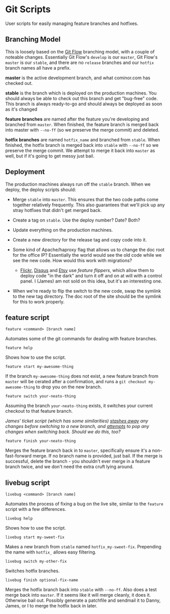 # Git Scripts

User scripts for easily managing feature branches and hotfixes.

## Branching Model

This is loosely based on the [Git Flow][gitflow] branching model, with a couple
of noteable changes. Essentially Git Flow's `develop` is our `master`, Git
Flow's `master` is our `stable`, and there are no `release` branches and our
`hotfix` branch names all have a prefix.

**master** is the active development branch, and what cominor.com has checked
out.

**stable** is the branch which is deployed on the production machines. You
should always be able to check out this branch and get "bug-free" code.  This
branch is always ready-to-go and should always be deployed as soon as it's
changed

**feature branches** are named after the feature you're developing and branched
from `master`. When finished, the feature branch is merged back into master
with `--no-ff` (so we preserve the merge commit) and deleted.

**hotfix branches** are named `hotfix_name` and branched from `stable`. When
finished, the hotfix branch is merged back into `stable` with `--no-ff` so we
preserve the merge commit. We attempt to merge it back into `master` as well,
but if it's going to get messy just bail.

## Deployment

The production machines always run off the `stable` branch. When we deploy,
the deploy scripts should:

* Merge `stable` into `master`. This ensures that the two code paths come
together relatively frequently. This also guarantees that we'll pick up any
stray hotfixes that didn't get merged back.

* Create a tag on `stable`. Use the deploy number? Date? Both?

* Update everything on the production machines.

* Create a new directory for the release tag and copy code into it.

* Some kind of Apache/haproxy flag that allows us to change the doc root for
the office IP? Essentially the world would see the old code while we see the
new code. How would this work with migrations?
  + [Flickr], [Disqus] and [Etsy] use *feature flippers*, which allow them to
    deploy code "in the dark" and turn it off and on at will with a control
    panel.  I (James) am not sold on this idea, but it's an interesting one.

[Flickr]: http://code.flickr.com/blog/2009/12/02/flipping-out/
[Disqus]: http://blog.disqus.com/post/789540337/partial-deployment-with-feature-switches
[Etsy]: http://codeascraft.etsy.com/2011/02/04/how-does-etsy-manage-development-and-operations/

* When we're ready to flip the switch to the new code, swap the symlink to the
new tag directory. The doc root of the site should be the symlink for this to
work properly.

## feature script

    feature <command> [branch name]

Automates some of the git commands for dealing with feature branches.

    feature help

Shows how to use the script.

    feature start my-awesome-thing

If the branch `my-awesome-thing` does not exist, a new feature branch
from `master` will be cerated after a confirmation, and runs a
`git checkout my-awesome-thing` to drop you on the new branch.

    feature switch your-neato-thing

Assuming the branch `your-neato-thing` exists, it switches your current
checkout to that feature branch.

*James' ticket script (which has some similarities) [stashes away] any changes
before switching to a new branch, and [attempts] to pop any changes when
switching back.  Should we do this, too?*

[stashes away]: https://github.com/xiongchiamiov/ticket/blob/master/ticket.py#L130
[attempts]: https://github.com/xiongchiamiov/ticket/blob/master/ticket.py#L108

    feature finish your-neato-thing

Merges the feature branch back in to `master`, specifically ensure it's a
non-fast-forward merge. If no branch name is provided, just bail. If the merge
is successful, delete the branch - you shouldn't ever merge in a feature branch
twice, and we don't need the extra cruft lying around.

## livebug script

    livebug <command> [branch name]

Automates the process of fixing a bug on the live site, similar to the `feature`
script with a few differences.

    livebug help

Shows how to use the script.

    livebug start my-sweet-fix

Makes a new branch from `stable` named `hotfix_my-sweet-fix`. Prepending the
name with `hotfix_` allows easy filtering.

    livebug switch my-other-fix

Switches hotfix branches.

    livebug finish optional-fix-name

Merges the hotfix branch back into `stable` with `--no-ff`. Also does a test
merge back into `master`. If it seems like it will merge cleanly, it does it.
Otherwise bail out. Possibly generate a patchfile and sendmail it to Danny,
James, or I to merge the hotfix back in later.

[gitflow]: http://nvie.com/posts/a-successful-git-branching-model/

